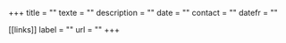 +++
title = ""
texte = ""
description = ""
date = ""
contact = ""
datefr = ""

[[links]]
    label = ""
    url = ""
+++
